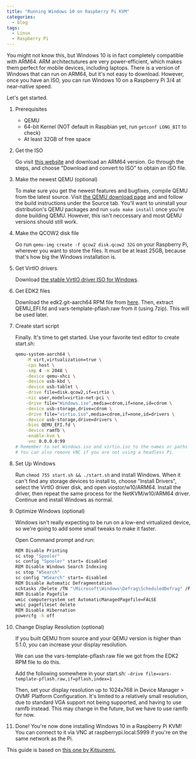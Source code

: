 ```yaml
---
title: "Running Windows 10 on Raspberry Pi KVM"
categories:
  - blog
tags:
  - Linux
  - Raspberry Pi
---
```

You might not know this, but Windows 10 is in fact completely compatible with ARM64. ARM architectutures are very power-efficient, which makes them perfect for mobile devices, including laptops. There is a version of Windows that can run on ARM64, but it's not easy to download. However, once you have an ISO, you can run Windows 10 on a Raspberry Pi 3/4 at near-native speed.

Let's get started.

1. Prerequisites

   - QEMU
   - 64-bit Kernel (NOT default in Raspbian yet, run `getconf LONG_BIT` to check)
   - At least 32GB of free space

2. Get the ISO

    Go visit [this website](https://uupdump.net/known.php?q=arm64) and download an ARM64 version. Go through the steps, and choose "Download and convert to ISO" to obtain an ISO file.

3. Make the newest QEMU (optional)

    To make sure you get the newest features and bugfixes, compile QEMU from tbe latest source. Visit [the QEMU download page](https://www.qemu.org/download/) and and follow the build instructions under the Source tab. You'll want to uninstall your distribution's QEMU packages and run `sudo make install` once you're done building QEMU.
    However, this isn't neccessary and most QEMU versions should still work.

4. Make the QCOW2 disk file

    Go run `qemu-img create -f qcow2 disk.qcow2 32G` on your Raspberry Pi, wherever you want to store the files. It must be at least 25GB, because that's how big the Windows installation is.

5. Get VirtIO drivers

    Download [the stable VirtIO driver ISO for Windows](https://github.com/virtio-win/virtio-win-pkg-scripts/blob/master/README.md).

6. Get EDK2 files

    Download the edk2.git-aarch64 RPM file from [here](https://www.kraxel.org/repos/jenkins/edk2/). Then, extract QEMU_EFI.fd and vars-template-pflash.raw from it (using 7zip). This will be used later.

7. Create start script

    Finally. It's time to get started.
    Use your favorite text editor to create start.sh:

    ```bash
    qemu-system-aarch64 \
        -M virt,virtualization=true \
        -cpu host \
        -smp 4 -m 2048 \
        -device qemu-xhci \
        -device usb-kbd \
        -device usb-tablet \
        -drive file=disk.qcow2,if=virtio \
        -nic user,model=virtio-net-pci \
        -drive file="Windows.iso",media=cdrom,if=none,id=cdrom \
        -device usb-storage,drive=cdrom \
        -drive file="virtio.iso",media=cdrom,if=none,id=drivers \
        -device usb-storage,drive=drivers \
        -bios QEMU_EFI.fd \
        -device ramfb \
        -enable-kvm \
        -vnc 0.0.0.0:99
    # Remember to set Windows.iso and virtio.iso to the names or paths of the ISO files you have. 
    # You can also remove VNC if you are not using a headless Pi.
    ```

8. Set Up Windows

    Run `chmod 755 start.sh && ./start.sh` and install Windows.
    When it can't find any storage devices to install to, choose "Install Drivers", select the VirtIO driver disk, and open viostor/w10/ARM64. Install the driver, then repeat the same process for the NetKVM/w10/ARM64 driver.
    Continue and install Windows as normal.

9. Optimize Windows (optional)

    Windows isn't really expecting to be run on a low-end virtualized device, so we're going to add some small tweaks to make it faster.

    Open Command prompt and run:

    ```bash
    REM Disable Printing
    sc stop "Spooler"
    sc config "Spooler" start= disabled
    REM Disable Windows Search Indexing
    sc stop "WSearch"
    sc config "WSearch" start= disabled
    REM Disable Automatic Defragmentation
    schtasks /Delete /TN "\Microsoft\Windows\Defrag\ScheduledDefrag" /F
    REM Disable Pagefile
    wmic computersystem set AutomaticManagedPagefile=FALSE
    wmic pagefileset delete
    REM Disable Hibernation
    powercfg -h off
    ```

10. Change Display Resolution (optional)

    If you built QEMU from source and your QEMU version is higher than 5.1.0, you can increase your display resolution.

    We can use the vars-template-pflash.raw file we got from the EDK2 RPM file to do this.

    Add the following somewhere in your start.sh:
    `-drive file=vars-template-pflash.raw,if=pflash,index=1`

    Then, set your display resolution up to 1024x768 in Device Manager > OVMF Platform Configuration. It's limited to a relatively small resolution, due to standard VGA support not being supported, and having to use ramfb instead. This may change in the future, but we have to use ramfb for now.

11. Done!
    You're now done installing Windows 10 in a Raspberry Pi KVM! You can connect to it via VNC at raspberrypi.local:5999 if you're on the same network as the Pi.

This guide is based on [this one by Kitsunemi.](https://kitsunemimi.pw/notes/posts/running-windows-10-for-arm64-in-a-qemu-virtual-machine.html)

